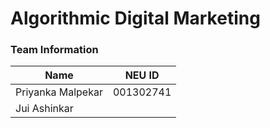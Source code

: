 # Algorithmic Digital Marketing

### Team Information
| Name | NEU ID |
| --- | --- |
| Priyanka Malpekar | 001302741 |
| Jui Ashinkar |  |



